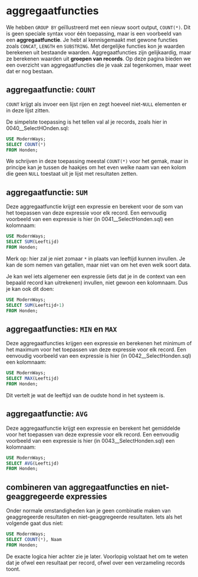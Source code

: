 # aggregaatfuncties

We hebben `GROUP BY` geïllustreerd met een nieuw soort output, `COUNT(*)`. Dit is geen speciale syntax voor één toepassing, maar is een voorbeeld van een **aggregaatfunctie**. Je hebt al kennisgemaakt met gewone functies zoals `CONCAT`, `LENGTH` en `SUBSTRING`. Met dergelijke functies kon je waarden berekenen uit bestaande waarden. Aggregaatfuncties zijn gelijkaardig, maar ze berekenen waarden uit **groepen van records**. Op deze pagina bieden we een overzicht van aggregaatfuncties die je vaak zal tegenkomen, maar weet dat er nog bestaan.

## aggregaatfunctie: `COUNT`

`COUNT` krijgt als invoer een lijst rijen en zegt hoeveel niet-`NULL` elementen er in deze lijst zitten.

De simpelste toepassing is het tellen val al je records, zoals hier in 0040\_\_SelectHOnden.sql:

```sql
USE ModernWays;
SELECT COUNT(*)
FROM Honden;
```

We schrijven in deze toepassing meestal `COUNT(*)` voor het gemak, maar in principe kan je tussen de haakjes om het even welke naam van een kolom die geen `NULL` toestaat uit je lijst met resultaten zetten.

## aggregaatfunctie: `SUM`

Deze aggregaatfunctie krijgt een expressie en berekent voor de som van het toepassen van deze expressie voor elk record. Een eenvoudig voorbeeld van een expressie is hier \(in 0041\_\_SelectHonden.sql\) een kolomnaam:

```sql
USE ModernWays;
SELECT SUM(Leeftijd)
FROM Honden;
```

Merk op: hier zal je niet zomaar `*` in plaats van leeftijd kunnen invullen. Je kan de som nemen van getallen, maar niet van om het even welk soort data.

Je kan wel iets algemener een expressie \(iets dat je in de context van een bepaald record kan uitrekenen\) invullen, niet gewoon een kolomnaam. Dus je kan ook dit doen:

```sql
USE ModernWays;
SELECT SUM(Leeftijd+1)
FROM Honden;
```

## aggregaatfuncties: `MIN` en `MAX`

Deze aggregaatfuncties krijgen een expressie en berekenen het minimum of het maximum voor het toepassen van deze expressie voor elk record. Een eenvoudig voorbeeld van een expressie is hier \(in 0042\_\_SelectHonden.sql\) een kolomnaam:

```sql
USE ModernWays;
SELECT MAX(Leeftijd)
FROM Honden;
```

Dit vertelt je wat de leeftijd van de oudste hond in het systeem is.

## aggregaatfunctie: `AVG`

Deze aggregaatfunctie krijgt een expressie en berekent het gemiddelde voor het toepassen van deze expressie voor elk record. Een eenvoudig voorbeeld van een expressie is hier \(in 0043\_\_SelectHonden.sql\) een kolomnaam:

```sql
USE ModernWays;
SELECT AVG(Leeftijd)
FROM Honden;
```

## combineren van aggregaatfuncties en niet-geaggregeerde expressies

Onder normale omstandigheden kan je geen combinatie maken van geaggregeerde resultaten en niet-geaggregeerde resultaten. Iets als het volgende gaat dus niet:

```sql
USE ModernWays;
SELECT COUNT(*), Naam
FROM Honden;
```

De exacte logica hier achter zie je later. Voorlopig volstaat het om te weten dat je ofwel een resultaat per record, ofwel over een verzameling records toont.

